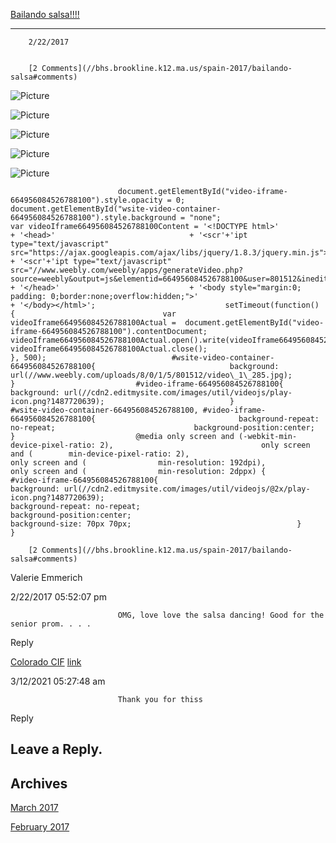 [Bailando salsa!!!!](//bhs.brookline.k12.ma.us/spain-2017/bailando-salsa)

			
------------------------------------------------------------------------------

		2/22/2017
	

		[2 Comments](//bhs.brookline.k12.ma.us/spain-2017/bailando-salsa#comments)
	

 ![Picture](/uploads/8/0/1/5/801512/image1-2_orig.jpg)

 ![Picture](/uploads/8/0/1/5/801512/published/image5-3.jpg?1487765312)

 ![Picture](/uploads/8/0/1/5/801512/image4-2_orig.jpg)

 ![Picture](/uploads/8/0/1/5/801512/image2-2_orig.jpg)

 ![Picture](/uploads/8/0/1/5/801512/image3-2_orig.jpg)

 							document.getElementById("video-iframe-664956084526788100").style.opacity = 0; 							document.getElementById("wsite-video-container-664956084526788100").style.background = "none"; 							var videoIframe664956084526788100Content = '<!DOCTYPE html>' 							+ '<head>' 								+ '<scr'+'ipt type="text/javascript" src="https://ajax.googleapis.com/ajax/libs/jquery/1.8.3/jquery.min.js">\\x3C/script>' 								+ '<scr'+'ipt type="text/javascript" src="//www.weebly.com/weebly/apps/generateVideo.php?source=weebly&output=js&elementid=664956084526788100&user=801512&ineditor=0&align=left&margintop=10px&marginbottom=10px&downloadable=0&height=282&video=8/0/1/5/801512/video\_1\_285.mp4&image=8/0/1/5/801512/video\_1\_285.jpg">\\x3C/script>' 							+ '</head>' 							+ '<body style="margin:0; padding: 0;border:none;overflow:hidden;">' 							+ '</body></html>'; 							setTimeout(function() { 								var videoIframe664956084526788100Actual =  document.getElementById("video-iframe-664956084526788100").contentDocument; 								videoIframe664956084526788100Actual.open().write(videoIframe664956084526788100Content); 								videoIframe664956084526788100Actual.close(); 							}, 500); 							#wsite-video-container-664956084526788100{ 								background: url(//www.weebly.com/uploads/8/0/1/5/801512/video\_1\_285.jpg); 							}  							#video-iframe-664956084526788100{ 								background: url(//cdn2.editmysite.com/images/util/videojs/play-icon.png?1487720639); 							}  							#wsite-video-container-664956084526788100, #video-iframe-664956084526788100{ 								background-repeat: no-repeat; 								background-position:center; 							}  							@media only screen and (-webkit-min-device-pixel-ratio: 2), 								only screen and (        min-device-pixel-ratio: 2), 								only screen and (                min-resolution: 192dpi), 								only screen and (                min-resolution: 2dppx) { 									#video-iframe-664956084526788100{ 										background: url(//cdn2.editmysite.com/images/util/videojs/@2x/play-icon.png?1487720639); 										background-repeat: no-repeat; 										background-position:center; 										background-size: 70px 70px; 									} 							} 						

		[2 Comments](//bhs.brookline.k12.ma.us/spain-2017/bailando-salsa#comments)
	

Valerie Emmerich
						

2/22/2017 05:52:07 pm

							OMG, love love the salsa dancing! Good for the senior prom. . . .
					

Reply
									

[Colorado CIF](https://www.bareback-escorts.com/us/cif-escort-colorado/)
							[link](https://www.bareback-escorts.com/us/cif-escort-colorado/)
						

3/12/2021 05:27:48 am

							Thank you for thiss
					

Reply
									

  
  
  

Leave a Reply.
--------------

Archives
--------

[March 2017](/spain-2017/archives/03-2017)
		  
[February 2017](/spain-2017/archives/02-2017)